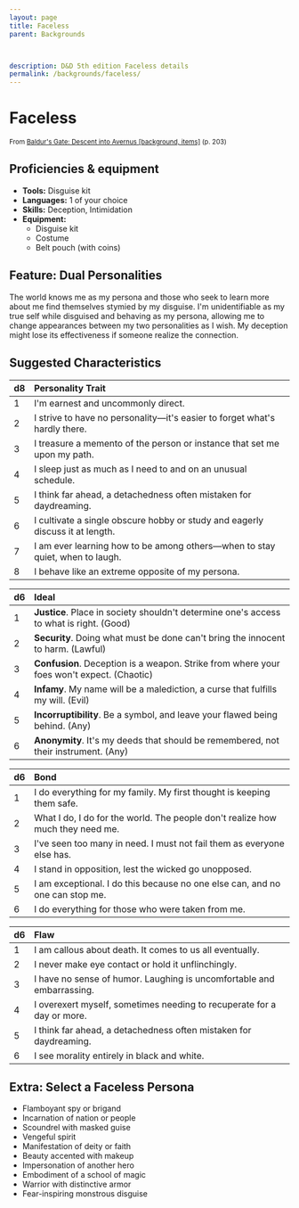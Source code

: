```yaml
---
layout: page
title: Faceless
parent: Backgrounds



description: D&D 5th edition Faceless details
permalink: /backgrounds/faceless/
---
```

# Faceless

<small>From <a target="_blank" href="https://dnd.wizards.com/products/tabletop-games/rpg-products/baldursgate_descent">Baldur's Gate: Descent into Avernus [background, items]</a> (p. 203)</small>

## Proficiencies & equipment

- **Tools:** Disguise kit
- **Languages:** 1 of your choice
- **Skills:** Deception, Intimidation
- **Equipment:** 
  - Disguise kit
  - Costume
  - Belt pouch (with coins)

## Feature: Dual Personalities


The world knows me as my persona and those who seek to learn more about me find themselves stymied by my disguise. I'm unidentifiable as my true self while disguised and behaving as my persona, allowing me to change appearances between my two personalities as I wish. My deception might lose its effectiveness if someone realize the connection.

## Suggested Characteristics


| d8 | Personality Trait |
|:----------------------------|:------------------|
| 1 | I'm earnest and uncommonly direct. |
| 2 | I strive to have no personality—it's easier to forget what's hardly there. |
| 3 | I treasure a memento of the person or instance that set me upon my path. |
| 4 | I sleep just as much as I need to and on an unusual schedule. |
| 5 | I think far ahead, a detachedness often mistaken for daydreaming. |
| 6 | I cultivate a single obscure hobby or study and eagerly discuss it at length. |
| 7 | I am ever learning how to be among others—when to stay quiet, when to laugh. |
| 8 | I behave like an extreme opposite of my persona. |

| d6 | Ideal |
|:----------------------------|:------|
| 1 | **Justice**. Place in society shouldn't determine one's access to what is right. (Good) |
| 2 | **Security**. Doing what must be done can't bring the innocent to harm. (Lawful) |
| 3 | **Confusion**. Deception is a weapon. Strike from where your foes won't expect. (Chaotic) |
| 4 | **Infamy**. My name will be a malediction, a curse that fulfills my will. (Evil) |
| 5 | **Incorruptibility**. Be a symbol, and leave your flawed being behind. (Any) |
| 6 | **Anonymity**. It's my deeds that should be remembered, not their instrument. (Any) |

| d6 | Bond |
|:----------------------------|:------------------|
| 1 | I do everything for my family. My first thought is keeping them safe. |
| 2 | What I do, I do for the world. The people don't realize how much they need me. |
| 3 | I've seen too many in need. I must not fail them as everyone else has. |
| 4 | I stand in opposition, lest the wicked go unopposed. |
| 5 | I am exceptional. I do this because no one else can, and no one can stop me. |
| 6 | I do everything for those who were taken from me. |

| d6 | Flaw |
|:----------------------------|:------------------|
| 1 | I am callous about death. It comes to us all eventually. |
| 2 | I never make eye contact or hold it unflinchingly. |
| 3 | I have no sense of humor. Laughing is uncomfortable and embarrassing. |
| 4 | I overexert myself, sometimes needing to recuperate for a day or more. |
| 5 | I think far ahead, a detachedness often mistaken for daydreaming. |
| 6 | I see morality entirely in black and white. |

## Extra: Select a Faceless Persona


- Flamboyant spy or brigand
- Incarnation of nation or people
- Scoundrel with masked guise
- Vengeful spirit
- Manifestation of deity or faith
- Beauty accented with makeup
- Impersonation of another hero
- Embodiment of a school of magic
- Warrior with distinctive armor
- Fear-inspiring monstrous disguise